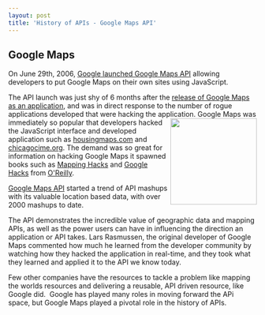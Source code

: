 ```yaml
---
layout: post
title: 'History of APIs - Google Maps API'
---
```

<h2>Google Maps</h2>
<p>On June 29th, 2006, <a href="http://googleblog.blogspot.com/2005/06/world-is-your-javascript-enabled_29.html" target="_blank">Google launched Google Maps API</a> allowing developers to put Google Maps on their own sites using JavaScript.</p>
<p>The API launch was just shy of 6 months after the <a href="http://googleblog.blogspot.com/2005/02/mapping-your-way.html" target="_blank">release of Google Maps as an application</a>, and was in direct response to the number of rogue applications developed that were hacking the application. <a href="http://code.google.com/apis/maps/index.html" target="_blank"><img src="http://kinlane-productions.s3.amazonaws.com/google/google-map-logo.gif" alt="" width="175" align="right" /></a> Google Maps was immediately so popular that developers hacked the JavaScript interface and developed application such as <a href="http://www.http//googleblog.blogspot.com/2005/02/mapping-your-way.html" target="_blank">housingmaps.com</a> and <a href="http://www.chicagocime.org">chicagocime.org</a>.  The demand was so great for information on hacking Google Maps it spawned books such as <a href="http://oreilly.com/catalog/9780596007034" target="_blank">Mapping Hacks</a> and <a href="http://oreilly.com/catalog/9780596004477" target="_blank">Google Hacks</a> from <a class="zem_slink" title="O'Reilly Media" rel="homepage" href="http://www.oreilly.com/">O'Reilly</a>.</p>
<p><a href="http://code.google.com/apis/maps/index.html" target="_blank">Google Maps API</a> started a trend of API mashups with its valuable location based data, with over 2000 mashups to date.</p>
<p>The API demonstrates the incredible value of <span class="zem_slink">geographic data</span> and mapping APIs, as well as the power users can have in influencing the direction an application or API takes.  Lars Rasmussen, the original developer of Google Maps commented how much he learned from the developer community by watching how they hacked the application in real-time, and they took what they learned and applied it to the API we know today.</p>
<p style="page-break-after: always;">Few other companies have the resources to tackle a problem like mapping the worlds resources and delivering a reusable, API driven resource, like Google did.&nbsp; Google has played many roles in moving forward the APi space, but Google Maps played a pivotal role in the history of APIs.</p>